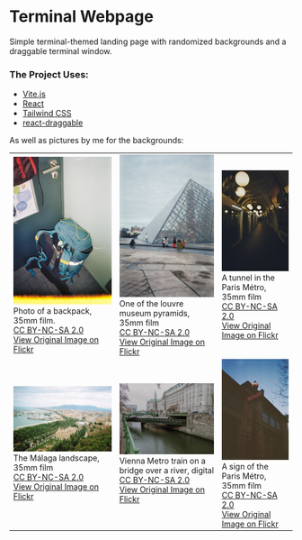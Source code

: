 # Terminal Webpage

Simple terminal-themed landing page with randomized backgrounds and a draggable terminal window.

### The Project Uses:

- [Vite.js ](vitejs.dev/ "Vite.js Webpage")
- [React](https://reactjs.org/ "ReactJS Website")
- [Tailwind CSS](tailwindcss.com/ "Tailwind Css Webpage")
- [react-draggable](https://www.npmjs.com/package/react-draggable "react-draggable on NPM")


As well as pictures by me for the backgrounds:

|     |     |    |
| --- | --- | ---|
| ![35mm film photo of a backpack](src/img/bg-backpack.jpg)<br />Photo of a backpack, 35mm film.<br />[CC BY-NC-SA 2.0](https://creativecommons.org/licenses/by-nc-sa/2.0/)<br/>[View Original Image on Flickr](https://flic.kr/p/2ocHqZf "Image on Flickr") | ![35mm film photo of one of the louvre museum pyramids](src/img/bg-louvre.jpg)<br />One of the louvre museum pyramids, 35mm film<br />[CC BY-NC-SA 2.0](https://creativecommons.org/licenses/by-nc-sa/2.0/) <br />[View Original Image on Flickr](https://flic.kr/p/2ocHt6e) | ![35mm film photo of a tunnel in the Paris Métro](src/img/bg-parismetro1.jpg)<br /> A tunnel in the Paris Métro, 35mm film<br />[CC BY-NC-SA 2.0](https://creativecommons.org/licenses/by-nc-sa/2.0/)<br />[View Original Image on Flickr](https://flic.kr/p/2ocG8Uc) |
| ![35mm film photo of the Málaga landscape](src/img/bg-malaga.jpg)<br />The Málaga landscape, 35mm film<br />[CC BY-NC-SA 2.0](https://creativecommons.org/licenses/by-nc-sa/2.0/)<br />[View Original Image on Flickr](https://flic.kr/p/2onh3J5) | ![Photo of a Vienna Metro train on a bridge over a river](src/img/bg-vienna.jpg)<br />Vienna Metro train on a bridge over a river, digital<br />[CC BY-NC-SA 2.0](https://creativecommons.org/licenses/by-nc-sa/2.0/)<br />[View Original Image on Flickr](https://flic.kr/p/2o6Krx4) | ![35mm film photo of a sign of the Paris Métro](src/img/bg-parismetro2.jpg)<br />A sign of the Paris Métro, 35mm film<br />[CC BY-NC-SA 2.0](https://creativecommons.org/licenses/by-nc-sa/2.0/)<br />[View Original Image on Flickr](https://flic.kr/p/2ocJo1i)      |
